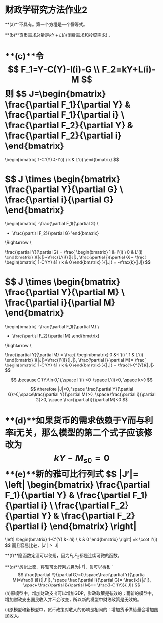# 财政学研究方法作业2

**(a)**不具有。第一个方程是一个恒等式。

**(b)**货币需求总量是$kY+L(i)$(消费需求和投资需求) 。

**(c)**令
$$
F_1=Y-C(Y)-I(i)-G \\
F_2=kY+L(i)-M
$$
则
$$
J=\begin{bmatrix} 
\frac{\partial F_1}{\partial Y} & \frac{\partial F_1}{\partial i} \\
\frac{\partial F_2}{\partial Y} & \frac{\partial F_2}{\partial i}
\end{bmatrix}
=
\begin{bmatrix}
1-C'(Y) &-I'(i) \\
k & L'(i)
\end{bmatrix}
$$

$$
J \times 
\begin{bmatrix}
\frac{\partial Y}{\partial G} \\
\frac{\partial i}{\partial G}
\end{bmatrix}
=
\begin{bmatrix}
-\frac{\partial F_1}{\partial G} \\
- \frac{\partial F_2}{\partial G}
\end{bmatrix}

\Rightarrow \\

\frac{\partial Y}{\partial G} = \frac{
  \begin{bmatrix}
1 &-I'(i) \\
0 & L'(i)
\end{bmatrix}
}{|J|}=\frac{L'(i)}{|J|}, 
\frac{\partial i}{\partial G}=
 \frac{
\begin{bmatrix}
1-C'(Y) &1 \\
k & 0
\end{bmatrix}
}{|J|}
= -\frac{k}{|J|}
$$

$$
J \times 
\begin{bmatrix}
\frac{\partial Y}{\partial M} \\
\frac{\partial i}{\partial M}
\end{bmatrix}
=
\begin{bmatrix}
-\frac{\partial F_1}{\partial M} \\
- \frac{\partial F_2}{\partial M}
\end{bmatrix}

\Rightarrow \\

\frac{\partial Y}{\partial M} = \frac{
  \begin{bmatrix}
0 &-I'(i) \\
1 & L'(i)
\end{bmatrix}
}{|J|}=\frac{I'(i)}{|J|}, 
\frac{\partial i}{\partial M}=
 \frac{
\begin{bmatrix}
1-C'(Y) &1 \\
k & 0
\end{bmatrix}
}{|J|}
= \frac{1-C'(Y)}{|J|}
$$

$$
\because C'(Y)\in(0,1),\space I'(i) <0, \space L'(i)<0, \space k>0
$$

$$
\therefore |J|<0, \space \frac{\partial Y}{\partial G}>0,\space\frac{\partial Y}{\partial M}>0, \space \frac{\partial i}{\partial G}>0, \space \frac{\partial i}{\partial M}<0
$$

**(d)**如果货币的需求依赖于Y而与利率i无关，那么模型的第二个式子应该修改为
$$
kY-M_{s0}=0
$$
**(e)**新的雅可比行列式
$$
|J’|=
\left|
  \begin{bmatrix} 
  \frac{\partial F_1}{\partial Y} & \frac{\partial F_1}{\partial i} \\
  \frac{\partial F_2}{\partial Y} & \frac{\partial F_2}{\partial i}
  \end{bmatrix}
\right|
=
\left|
  \begin{bmatrix}
  1-C'(Y) &-I'(i) \\
  k & 0
  \end{bmatrix}
\right|
=k \cdot I'(i)
$$
而且容易比较，$|J'|>|J|$

**(f)**隐函数定理可以使用，因为$F_1​$,$F_2​$都是连续可微的函数。

**(g)**类似上面，将雅可比行列式换为$|J'|$，则可以得到：
$$
\frac{\partial Y}{\partial G}=0,\space\frac{\partial Y}{\partial M}=\frac{I'(i)}{|J'|}, \space \frac{\partial i}{\partial G}=-\frac{k}{|J'|}, \space \frac{\partial i}{\partial M}== \frac{1-C'(Y)}{|J|}
$$
(h)原模型中，增加财政支出可以增加GDP，财政政策是有效的；而新的模型中，增加财政支出国民收入并不会改变，所以新的模型中财政政策是无效的。

(i)原模型和新模型中，货币政策对收入的影响是相同的：增加货币供给量会增加国民收入。

 